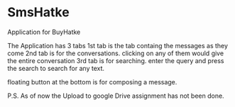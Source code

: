 # SmsHatke
Application for BuyHatke 
 
 The Application has 3 tabs
 1st tab is the tab containg the messages as they come
 2nd tab is for the conversations. clicking on any of them would give the entire conversation
 3rd tab is for searching. enter the query and press the search to search for any text.
 
 floating button at the bottom is for composing a message.
 
 P.S. As of now the Upload to google Drive assignment has not been done.
 
